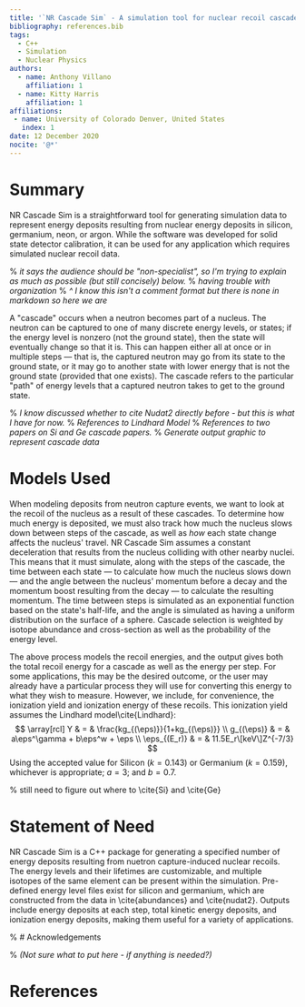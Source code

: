 ```yaml
---
title: '`NR Cascade Sim` - A simulation tool for nuclear recoil cascades resulting from neutron capture'
bibliography: references.bib
tags:
  - C++
  - Simulation
  - Nuclear Physics
authors:
  - name: Anthony Villano
    affiliation: 1
  - name: Kitty Harris
    affiliation: 1
affiliations:
 - name: University of Colorado Denver, United States
   index: 1
date: 12 December 2020
nocite: '@*'
---
```


# Summary

NR Cascade Sim is a straightforward tool for generating simulation data to represent energy deposits resulting from nuclear energy deposits in silicon, germanium, neon, or argon. While the software was developed for solid state detector calibration, it can be used for any application which requires simulated nuclear recoil data.

% *it says the audience should be "non-specialist", so I'm trying to explain as much as possible (but still concisely) below.*
% *having trouble with organization*
% *^ I know this isn't a comment format but there is none in markdown so here we are*

A "cascade" occurs when a neutron becomes part of a nucleus. 
The neutron can be captured to one of many discrete energy levels, or states; 
if the energy level is nonzero (not the ground state), then the state will eventually change so that it is.
This can happen either all at once or in multiple steps &mdash; 
that is, the captured neutron may go from its state to the ground state,
or it may go to another state with lower energy that is not the ground state (provided that one exists).
The cascade refers to the particular "path" of energy levels that a captured neutron takes to get to the ground state.

% *I know discussed whether to cite Nudat2 directly before - but this is what I have for now.*
% *References to Lindhard Model*
% *References to two papers on Si and Ge cascade papers.*
% *Generate output graphic to represent cascade data*

# Models Used

When modeling deposits from neutron capture events, we want to look at the recoil of the nucleus as a result of these cascades.
To determine how much energy is deposited, we must also track how much the nucleus slows down between steps of the cascade,
as well as *how* each state change affects the nucleus' travel.
NR Cascade Sim assumes a constant deceleration that results from the nucleus colliding with other nearby nuclei. 
This means that it must simulate, along with the steps of the cascade, the time between each state 
&mdash; to calculate how much the nucleus slows down &mdash;
and the angle between the nucleus' momentum before a decay and the momentum boost resulting from the decay 
&mdash; to calculate the resulting momentum.
The time between steps is simulated as an exponential function based on the state's half-life,
and the angle is simulated as having a uniform distribution on the surface of a sphere.
Cascade selection is weighted by isotope abundance and cross-section as well as the probability of the energy level.

The above process models the recoil energies, 
and the output gives both the total recoil energy for a cascade as well as the energy per step. 
For some applications, this may be the desired outcome, 
or the user may already have a particular process they will use for converting this energy to what they wish to measure.
However, we include, for convenience, the ionization yield and ionization energy of these recoils.
This ionization yield assumes the Lindhard model\cite{Lindhard}:
$$
\array[rcl]
  Y & = & \frac{kg_{(\eps)}}{1+kg_{(\eps)}} \\
  g_{(\eps)} & = & a\eps^\gamma + b\eps^w + \eps \\
  \eps_{(E_r)} & = & 11.5E_r\[keV\]Z^{-7/3}
$$
Using the accepted value for Silicon ($k=0.143$) or Germanium ($k=0.159$), whichever is appropriate; $a=3$; and $b=0.7$.

% still need to figure out where to \cite{Si} and \cite{Ge}

# Statement of Need

NR Cascade Sim is a C++ package for generating a specified number of energy deposits resulting from nuetron capture-induced nuclear recoils.
The energy levels and their lifetimes are customizable,
and multiple isotopes of the same element can be present within the simulation.
Pre-defined energy level files exist for silicon and germanium, which are constructed from the data in \cite{abundances} and \cite{nudat2}. 
Outputs include energy deposits at each step, total kinetic energy deposits, and ionization energy deposits,
making them useful for a variety of applications.

% # Acknowledgements

% *(Not sure what to put here - if anything is needed?)*

# References